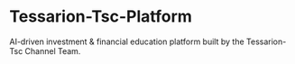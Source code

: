 # Tessarion-Tsc-Platform
AI-driven investment &amp; financial education platform built by the Tessarion-Tsc Channel Team.

